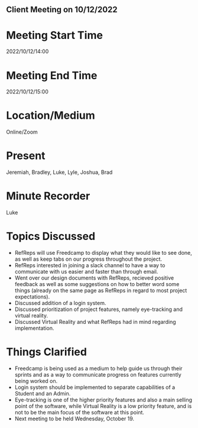 ## Client Meeting on 10/12/2022

# Meeting Start Time
2022/10/12/14:00

# Meeting End Time
2022/10/12/15:00

# Location/Medium
Online/Zoom

# Present
Jeremiah, Bradley, Luke, Lyle, Joshua, Brad

# Minute Recorder
Luke

# Topics Discussed
- RefReps will use Freedcamp to display what they would like to see done, as well as keep tabs on our progress throughout 
  the project.
- RefReps interested in joining a slack channel to have a way to communicate with us easier and faster than through email.
- Went over our design documents with RefReps, recieved positive feedback as well as some suggestions on how to better word 
  some things (already on the same page as RefReps in regard to most project expectations).
- Discussed addition of a login system.
- Discussed prioritization of project features, namely eye-tracking and virtual reality.
- Discussed Virtual Reality and what RefReps had in mind regarding implementation.

# Things Clarified
- Freedcamp is being used as a medium to help guide us through their sprints and as a way to communicate progress on 
  features currently being worked on.
- Login system should be implemented to separate capabilities of a Student and an Admin.
- Eye-tracking is one of the higher priority features and also a main selling point of the software, while Virtual Reality 
  is a low priority feature, and is not to be the main focus of the software at this point.
- Next meeting to be held Wednesday, October 19.
